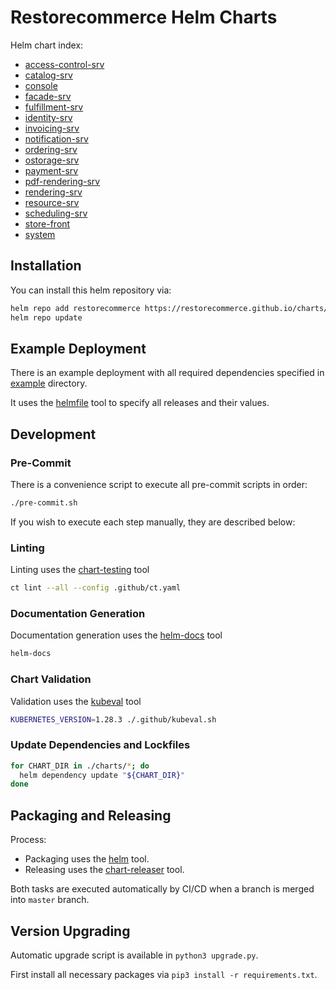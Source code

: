 # Restorecommerce Helm Charts

Helm chart index:

* [access-control-srv](./charts/access-control-srv)
* [catalog-srv](./charts/catalog-srv)
* [console](./charts/console)
* [facade-srv](./charts/facade-srv)
* [fulfillment-srv](./charts/fulfillment-srv)
* [identity-srv](./charts/identity-srv)
* [invoicing-srv](./charts/invoicing-srv)
* [notification-srv](./charts/notification-srv)
* [ordering-srv](./charts/ordering-srv)
* [ostorage-srv](./charts/ostorage-srv)
* [payment-srv](./charts/payment-srv)
* [pdf-rendering-srv](./charts/pdf-rendering-srv)
* [rendering-srv](./charts/rendering-srv)
* [resource-srv](./charts/resource-srv)
* [scheduling-srv](./charts/scheduling-srv)
* [store-front](./charts/store-front)
* [system](./charts/system)

## Installation

You can install this helm repository via:

```bash
helm repo add restorecommerce https://restorecommerce.github.io/charts/
helm repo update
```

## Example Deployment

There is an example deployment with all required dependencies specified in [example](./example) directory.

It uses the [helmfile](https://github.com/roboll/helmfile) tool to specify all releases and their values.

## Development

### Pre-Commit

There is a convenience script to execute all pre-commit scripts in order:

```bash
./pre-commit.sh
```

If you wish to execute each step manually, they are described below:

### Linting

Linting uses the [chart-testing](https://github.com/helm/chart-testing) tool

```bash
ct lint --all --config .github/ct.yaml
```

### Documentation Generation

Documentation generation uses the [helm-docs](https://github.com/norwoodj/helm-docs) tool

```bash
helm-docs
```

### Chart Validation

Validation uses the [kubeval](https://github.com/instrumenta/kubeval) tool

```bash
KUBERNETES_VERSION=1.28.3 ./.github/kubeval.sh
```

### Update Dependencies and Lockfiles

```bash
for CHART_DIR in ./charts/*; do
  helm dependency update "${CHART_DIR}"
done
```

## Packaging and Releasing

Process:

- Packaging uses the [helm](https://helm.sh/) tool.
- Releasing uses the [chart-releaser](https://github.com/helm/chart-releaser) tool.

Both tasks are executed automatically by CI/CD when a branch is merged into `master` branch.

## Version Upgrading

Automatic upgrade script is available in `python3 upgrade.py`.

First install all necessary packages via `pip3 install -r requirements.txt`.
